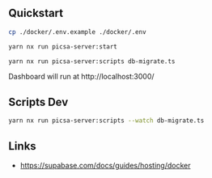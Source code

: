 ## Quickstart

```sh
cp ./docker/.env.example ./docker/.env
```

```sh
yarn nx run picsa-server:start
```

```sh
yarn nx run picsa-server:scripts db-migrate.ts
```

Dashboard will run at http://localhost:3000/

## Scripts Dev

```sh
yarn nx run picsa-server:scripts --watch db-migrate.ts
```

## Links

- https://supabase.com/docs/guides/hosting/docker
